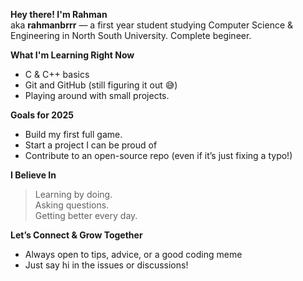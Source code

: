 **Hey there! I'm Rahman**  
aka **rahmanbrrr** — a first year student studying Computer Science & Engineering in North South University. Complete begineer.



**What I'm Learning Right Now**  
- C & C++ basics  
- Git and GitHub (still figuring it out 😅)  
- Playing around with small projects.

**Goals for 2025**  
- Build my first full game.  
- Start a project I can be proud of  
- Contribute to an open-source repo (even if it’s just fixing a typo!)

**I Believe In**  
> Learning by doing.  
> Asking questions.  
> Getting better every day.

**Let’s Connect & Grow Together**  
- Always open to tips, advice, or a good coding meme  
- Just say hi in the issues or discussions!
